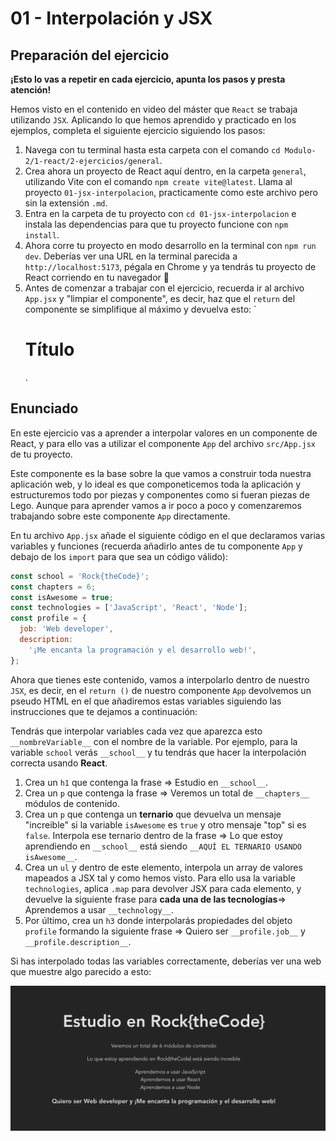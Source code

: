 # 01 - Interpolación y JSX

## Preparación del ejercicio

**¡Esto lo vas a repetir en cada ejercicio, apunta los pasos y presta atención!**

Hemos visto en el contenido en video del máster que `React` se trabaja utilizando `JSX`. Aplicando lo que hemos aprendido y practicado en los ejemplos, completa el siguiente ejercicio siguiendo los pasos:

1. Navega con tu terminal hasta esta carpeta con el comando `cd Modulo-2/1-react/2-ejercicios/general`.
2. Crea ahora un proyecto de React aquí dentro, en la carpeta `general`, utilizando Vite con el comando `npm create vite@latest`. Llama al proyecto `01-jsx-interpolacion`, practicamente como este archivo pero sin la extensión `.md`.
3. Entra en la carpeta de tu proyecto con `cd 01-jsx-interpolacion` e instala las dependencias para que tu proyecto funcione con `npm install`.
4. Ahora corre tu proyecto en modo desarrollo en la terminal con `npm run dev`. Deberías ver una URL en la terminal parecida a `http://localhost:5173`, pégala en Chrome y ya tendrás tu proyecto de React corriendo en tu navegador 🎸
5. Antes de comenzar a trabajar con el ejercicio, recuerda ir al archivo `App.jsx` y "limpiar el componente", es decir, haz que el `return` del componente se simplifique al máximo y devuelva esto: `<div><h1>Título</h1></div>.

## Enunciado

En este ejercicio vas a aprender a interpolar valores en un componente de React, y para ello vas a utilizar el componente `App` del archivo `src/App.jsx` de tu proyecto.

Este componente es la base sobre la que vamos a construir toda nuestra aplicación web, y lo ideal es que componeticemos toda la aplicación y estructuremos todo por piezas y componentes como si fueran piezas de Lego. Aunque para aprender vamos a ir poco a poco y comenzaremos trabajando sobre este componente `App` directamente.

En tu archivo `App.jsx` añade el siguiente código en el que declaramos varias variables y funciones (recuerda añadirlo antes de tu componente `App` y debajo de los `import` para que sea un código válido):

```js
const school = 'Rock{theCode}';
const chapters = 6;
const isAwesome = true;
const technologies = ['JavaScript', 'React', 'Node'];
const profile = {
  job: 'Web developer',
  description:
    '¡Me encanta la programación y el desarrollo web!',
};
```

Ahora que tienes este contenido, vamos a interpolarlo dentro de nuestro `JSX`, es decir, en el `return ()` de nuestro componente `App` devolvemos un pseudo HTML en el que añadiremos estas variables siguiendo las instrucciones que te dejamos a continuación:

Tendrás que interpolar variables cada vez que aparezca esto `__nombreVariable__` con el nombre de la variable. Por ejemplo, para la variable `school` verás `__school__` y tu tendrás que hacer la interpolación correcta usando **React**.

1. Crea un `h1` que contenga la frase => Estudio en `__school__`.
2. Crea un `p` que contenga la frase => Veremos un total de `__chapters__` módulos de contenido.
3. Crea un `p` que contenga un **ternario** que devuelva un mensaje "increible" si la variable `isAwesome` es `true` y otro mensaje "top" si es `false`. Interpola ese ternario dentro de la frase => Lo que estoy aprendiendo en `__school__` está siendo `__AQUÍ EL TERNARIO USANDO isAwesome__`.
4. Crea un `ul` y dentro de este elemento, interpola un array de valores mapeados a JSX tal y como hemos visto. Para ello usa la variable `technologies`, aplica `.map` para devolver JSX para cada elemento, y devuelve la siguiente frase para **cada una de las tecnologías**=> Aprendemos a usar `__technology__`.
5. Por último, crea un `h3` donde interpolarás propiedades del objeto `profile` formando la siguiente frase => Quiero ser `__profile.job__` y `__profile.description__`.

Si has interpolado todas las variables correctamente, deberías ver una web que muestre algo parecido a esto:

<img src="../../../../README/react-general-01.png" />
